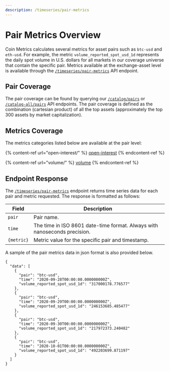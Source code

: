 ```yaml
---
description: /timeseries/pair-metrics
---
```


# Pair Metrics Overview

Coin Metrics calculates several metrics for asset pairs such as `btc-usd` and `eth-usd`. For example, the metric `volume_reported_spot_usd_1d` represents the daily spot volume in U.S. dollars for all markets in our coverage universe that contain the specific pair. Metrics available at the exchange-asset level is available through the [`/timeseries/pair-metrics`](https://docs.coinmetrics.io/api/v4#operation/getTimeseriesPairMetrics) API endpoint.

## Pair Coverage

The pair coverage can be found by querying our [`/catalog/pairs`](https://docs.coinmetrics.io/api/v4#operation/getCatalogAssetPairs) or [`/catalog-all/pairs`](https://docs.coinmetrics.io/api/v4#operation/getCatalogAllAssetPairs) API endpoints. The pair coverage is defined as the combination (cartesian product) of all the top assets (approximately the top 300 assets by market capitalization).&#x20;

## Metrics Coverage

The metrics categories listed below are available at the pair level:&#x20;

{% content-ref url="open-interest/" %}
[open-interest](open-interest/)
{% endcontent-ref %}

{% content-ref url="volume/" %}
[volume](volume/)
{% endcontent-ref %}

## Endpoint Response

The [`/timeseries/pair-metrics`](https://docs.coinmetrics.io/api/v4#operation/getTimeseriesPairMetrics) endpoint returns time series data for each pair and metric requested.  The response is formatted as follows:

| Field      | Description                                                               |
| ---------- | ------------------------------------------------------------------------- |
| `pair`     | Pair name.                                                                |
| `time`     | The time in ISO 8601 date-time format. Always with nanoseconds precision. |
| `{metric}` | Metric value for the specific pair and timestamp.                         |

A sample of the pair metrics data in json format is also provided below.

```
{
  "data": [
    {
      "pair": "btc-usd",
      "time": "2020-09-28T00:00:00.000000000Z",
      "volume_reported_spot_usd_1d": "317000178.776577"
    },
    {
      "pair": "btc-usd",
      "time": "2020-09-29T00:00:00.000000000Z",
      "volume_reported_spot_usd_1d": "246153685.485477"
    },
    {
      "pair": "btc-usd",
      "time": "2020-09-30T00:00:00.000000000Z",
      "volume_reported_spot_usd_1d": "217972373.240482"
    },
    {
      "pair": "btc-usd",
      "time": "2020-10-01T00:00:00.000000000Z",
      "volume_reported_spot_usd_1d": "492203699.871197"
    }
  ]
}
```

